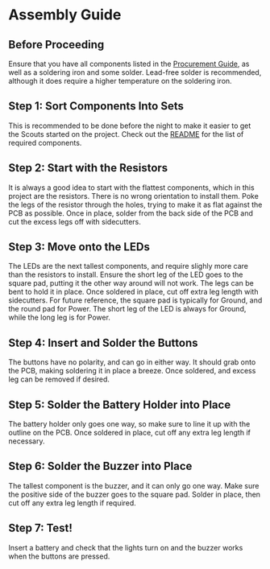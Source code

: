 # Assembly Guide
## Before Proceeding
Ensure that you have all components listed in the [Procurement Guide](https://github.com/hasmar04/Scouts-Soldering-Challenge-V2/blob/main/docs/Procurement%20Guide.md), as well as a soldering iron and some solder. Lead-free solder is recommended, although it does require a higher temperature on the soldering iron. 
## Step 1: Sort Components Into Sets
This is recommended to be done before the night to make it easier to get the Scouts started on the project. Check out the [README](../README.md) for the list of required components. 
## Step 2: Start with the Resistors
It is always a good idea to start with the flattest components, which in this project are the resistors. There is no wrong orientation to install them. Poke the legs of the resistor through the holes, trying to make it as flat against the PCB as possible. Once in place, solder from the back side of the PCB and cut the excess legs off with sidecutters. 
## Step 3: Move onto the LEDs
The LEDs are the next tallest components, and require slighly more care than the resistors to install. Ensure the short leg of the LED goes to the square pad, putting it the other way around will not work. The legs can be bent to hold it in place. Once soldered in place, cut off extra leg length with sidecutters. For future reference, the square pad is typically for Ground, and the round pad for Power. The short leg of the LED is always for Ground, while the long leg is for Power. 
## Step 4: Insert and Solder the Buttons
The buttons have no polarity, and can go in either way. It should grab onto the PCB, making soldering it in place a breeze. Once soldered, and excess leg can be removed if desired. 
## Step 5: Solder the Battery Holder into Place
The battery holder only goes one way, so make sure to line it up with the outline on the PCB. Once soldered in place, cut off any extra leg length if necessary. 
## Step 6: Solder the Buzzer into Place
The tallest component is the buzzer, and it can only go one way. Make sure the positive side of the buzzer goes to the square pad. Solder in place, then cut off any extra leg length if required. 
## Step 7: Test!
Insert a battery and check that the lights turn on and the buzzer works when the buttons are pressed. 